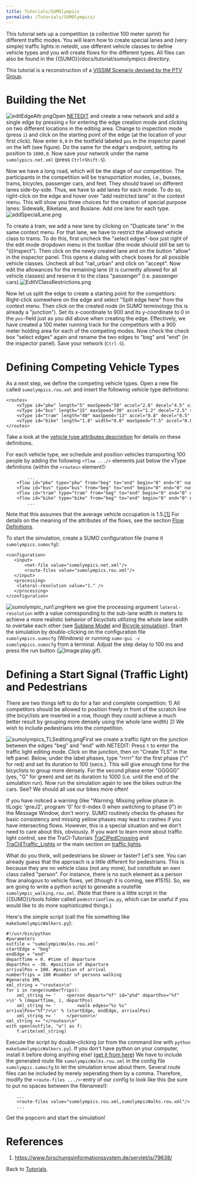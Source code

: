 ```yaml
---
title: Tutorials/SUMOlympics
permalink: /Tutorials/SUMOlympics/
---
```


This tutorial sets up a competition (a collective 100 meter sprint) for
different traffic modes. You will learn how to create special lanes and
(very simple) traffic lights in netedit, use different vehicle classes
to define vehicle types and you will create flows for the different
types. All files can also be found in the {{SUMO}}/docs/tutorial/sumolympics
directory.

This tutorial is a reconstruction of a [VISSIM Scenario devised
by the PTV Group](https://www.youtube.com/watch?v=IpaNLxrtHOs).

# Building the Net

![editEdgeAttr.png](../images/EditEdgeAttr.png "Editing the location of the edge's startpoint")Open
[NETEDIT](../NETEDIT.md) and create a new network and add a single
edge by pressing `e` for entering the edge creation mode and clicking on
two different locations in the editing area. Change to inspection mode
(press `i`) and click on the starting point of the edge (at the location
of your first click). Now enter `0,0` in the textfield labeled `pos` in
the inspector panel on the left (see figure). Do the same for the edge's
endpoint, setting its position to `1000,0`. Now save your network under
the name `sumolypics.net.xml` (press `Ctrl+Shift-S`).

Now we have a long road, which will be the stage of our competition. The
participants in the competition will be transportation modes, i.e.,
busses, trams, bicycles, passenger cars, and feet. They should travel on
different lanes side-by-side. Thus, we have to add lanes for each mode.
To do so, right-click on the edge and hover over "add restricted lane"
in the context menu. This will show you three choices for the creation
of special purpose lanes: Sidewalk, Bikelane, and Buslane. Add one lane
for each type. ![addSpecialLane.png](../images/AddSpecialLane.png
"Adding special lanes")

To create a tram, we add a new lane by clicking on "Duplicate lane" in
the same context menu. For that lane, we have to restrict the allowed
vehicle class to trams. To do this, first uncheck the "select edges"-box
just right of the edit mode dropdown menu in the toolbar (the mode
should still be set to "(i)Inspect"). Then click on the newly created
lane and on the button "allow" in the inspector panel. This opens a
dialog with check boxes for all possible vehicle classes. Uncheck all
but "rail_urban" and click on "accept". Now edit the allowances for the
remaining lane (it is currently allowed for all vehicle classes) and
reserve it to the class "passenger" (i.e. passenger
cars).![EditVClassRestrictions.png](../images/EditVClassRestrictions.png
"Editing vehicle class restrictions")

Now let us split the edge to create a starting point for the
competitors: Right-click somewhere on the edge and select "Split edge
here" from the context menu. Then click on the created node (in SUMO
terminology this is already a "junction"). Set its x-coordinate to 900
and its y-coordinate to 0 in the `pos`-field just as you did above when
creating the edge. Effectively, we have created a 100 meter running
track for the competitors with a 900 meter holding area for each of the
competing modes. Now check the check box "select edges" again and rename
the two edges to "beg" and "end" (in the inspector panel). Save your
network (`Ctrl-S`).

# Defining Competing Vehicle Types

As a next step, we define the competing vehicle types. Open a new file
called `sumolympics.rou.xml` and insert the following vehicle type
definitions:

```
<routes>
    <vType id="pkw" length="5" maxSpeed="50" accel="2.6" decel="4.5" sigma="0.2" speedDev="0.2" vClass="passenger"/>
    <vType id="bus" length="15" maxSpeed="30" accel="1.2" decel="2.5" sigma="0.1" speedDev="0.1" vClass="bus"/>
    <vType id="tram" length="40" maxSpeed="13" accel="0.8" decel="0.5" sigma="0.1" speedDev="0.1" vClass="rail_urban"/>
    <vType id="bike" length="1.8" width="0.8" maxSpeed="7.5" accel="0.8" decel="1.5" sigma="0.5" speedDev="0.5" vClass="bicycle"/>
</routes>
```

Take a look at the [vehicle type attributes
description](../Definition_of_Vehicles,_Vehicle_Types,_and_Routes.md#vehicle_types)
for details on these definitions.

For each vehicle type, we schedule and position vehicles transporting
100 people by adding the following `<flow .../>` elements just below the
vType definitions (within the `<routes>` element\!):

```
        ...
    <flow id="pkw" type="pkw" from="beg" to="end" begin="0" end="0" number="66" departPos="last"/>
    <flow id="bus" type="bus" from="beg" to="end" begin="0" end="0" number="5" departPos="last"/>
    <flow id="tram" type="tram" from="beg" to="end" begin="0" end="0" number="2" departPos="last"/>
    <flow id="bike" type="bike" from="beg" to="end" begin="0" end="0" number="100" departPos="last"/>
        ...
```

Note that this assumes that the average vehicle occupation is 1.5.[\[1\]](#references)
For details on the meaning of the attributes of the flows, see the
section [Flow
Definitions](../Demand/Shortest_or_Optimal_Path_Routing.md#flow_definitions).

To start the simulation, create a SUMO configuration file (name it
`sumolympics.sumocfg`):

```
<configuration>
   <input>
       <net-file value="sumolympics.net.xml"/>
       <route-files value="sumolympics.rou.xml"/>
   </input>
   <processing>
    <lateral-resolution value="1." />
   </processing>
</configuration>
```

![sumolympic_run1.png](../images/Sumolympic_run1.png "First test run without pedestrians and start signals")Here
we give the processing argument `lateral-resolution` with a value
corresponding to the sub-lane width in meters to achieve a more
realistic behavior of bicyclists utilizing the whole lane width to
overtake each other (see [Sublane
Model](../Simulation/SublaneModel.md) and [Bicycle
simulation](../Simulation/Bicycles.md)). Start the simulation by
double-clicking on the configuration file `sumolympics.sumocfg`
(Windows) or running `sumo-gui -c sumolympics.sumocfg` from a terminal.
Adjust the step delay to 100 ms and press the run button
(![Image:play.gif](../images/Play.gif "Image:play.gif")).

# Defining a Start Signal (Traffic Light) and Pedestrians

There are two things left to do for a fair and complete competition: 1)
All competitors should be allowed to position freely in front of the
scratch line (the bicyclists are inserted in a row, though they could
achieve a much better result by grouping more densely using the whole
lane width) 2) We wish to include pedestrians into the competition.

![sumolympics_TLSediting.png](../images/Sumolympics_TLSediting.png
"Editing traffic lights")First we create a traffic light on the
junction between the edges "beg" and "end" with NETEDIT: Press `t` to
enter the traffic light editing mode. Click on the junction, then on
"Create TLS" in the left panel. Below, under the label phases, type
"rrrrr" for the first phase ("r" for red) and set its duration to 100
(secs.). This will give enough time for the bicyclists to group more
densely. For the second phase enter "GGGGG" (yes, "G" for green) and set
its duration to 1000 (i.e. until the end of the simulation run). Now run
the simulation again to see the bikes outrun the cars. See? We should
all use our bikes more often\!

If you have noticed a warning (like "Warning: Missing yellow phase in
tlLogic 'gneJ2', program '0' for tl-index 0 when switching to phase 0")
in the Message Window, don't worry. SUMO routinely checks tls-phases for
basic consistency and missing yellow phases may lead to crashes if you
have intersecting flows. However, this is a special situation and we
don't need to care about this, obviously. If you want to learn more
about traffic light control, see the TraCI-Tutorials
[TraCIPedCrossing](../Tutorials/TraCIPedCrossing.md) and
[TraCI4Traffic_Lights](../Tutorials/TraCI4Traffic_Lights.md) or
the main section on [traffic
lights](../Simulation/Traffic_Lights.md).

What do you think, will pedestrians be slower or faster? Let's see. You
can already guess that the approach is a little different for
pedestrians. This is because they are no vehicle class (not any more),
but constitute an own class called "person". For instance, there is no
such element as a person flow analogous to vehicle flows, yet (though it
is coming, see #1515). So, we are going to write a python script to generate
a routefile `sumolympic_walking.rou.xml`. (Note that there is a little
script in the {{SUMO}}/tools folder called `pedestrianFlow.py`, which can be
useful if you would like to do more sophisticated things.)

Here's the simple script (call the file something like
`makeSumolympicWalkers.py`):

```
#!/usr/bin/python
#parameters
outfile = "sumolympicWalks.rou.xml"
startEdge = "beg"
endEdge = "end"
departTime = 0. #time of departure
departPos = -30. #position of departure
arrivalPos = 100. #position of arrival
numberTrips = 100 #number of persons walking
#generate XML
xml_string = "<routes>\n"  
for i in range(numberTrips):
    xml_string += '    <person depart="%f" id="p%d" departPos="%f" >\n' % (departTime, i, departPos)
    xml_string += '        <walk edges="%s %s" arrivalPos="%f"/>\n' % (startEdge, endEdge, arrivalPos)
    xml_string += '    </person>\n'
xml_string += "</routes>\n"
with open(outfile, "w") as f:
    f.write(xml_string)
```

Execute the script by double-clicking (or from the command line with
`python makeSumolympicWalkers.py`). If you don't have python on your
computer, install it before doing anything else\!
([get it from here](https://www.python.org/downloads/)) We have to
include the generated route file `sumolympicWalks.rou.xml` in the config
file `sumolympic.sumocfg` to let the simulation know about them. Several
route files can be included by merely seperating them by a comma.
Therefore, modify the `<route-files .../>`-entry of our config to look
like this (be sure to put no spaces between the filenames\!):

```
    ...
    <route-files value="sumolympics.rou.xml,sumolympicWalks.rou.xml"/>
    ...
```

Get the popcorn and start the simulation\!

# References

1.  <https://www.forschungsinformationssystem.de/servlet/is/79638/>

Back to [Tutorials](../Tutorials.md).